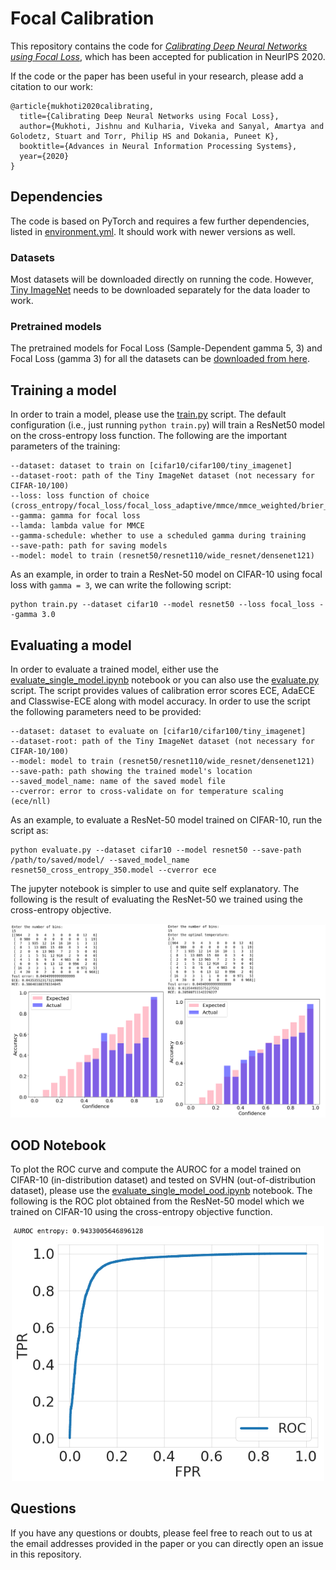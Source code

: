 # Focal Calibration

This repository contains the code for [*Calibrating Deep Neural Networks using Focal Loss*](https://arxiv.org/abs/2002.09437), which has been accepted for publication in NeurIPS 2020.

If the code or the paper has been useful in your research, please add a citation to our work:

```
@article{mukhoti2020calibrating,
  title={Calibrating Deep Neural Networks using Focal Loss},
  author={Mukhoti, Jishnu and Kulharia, Viveka and Sanyal, Amartya and Golodetz, Stuart and Torr, Philip HS and Dokania, Puneet K},
  booktitle={Advances in Neural Information Processing Systems},
  year={2020}
}
```

## Dependencies

The code is based on PyTorch and requires a few further dependencies, listed in [environment.yml](environment.yml). It should work with newer versions as well.

### Datasets

Most datasets will be downloaded directly on running the code. However, [Tiny ImageNet](https://tiny-imagenet.herokuapp.com/) needs to be downloaded separately for the data loader to work.


### Pretrained models

The pretrained models for Focal Loss (Sample-Dependent gamma 5, 3) and Focal Loss (gamma 3) for all the datasets can be [downloaded from here](http://www.robots.ox.ac.uk/~viveka/focal_calibration/).

## Training a model

In order to train a model, please use the [train.py](train.py) script. The default configuration (i.e., just running ```python train.py```) will train a ResNet50 model on the cross-entropy loss function. The following are the important parameters of the training:
```
--dataset: dataset to train on [cifar10/cifar100/tiny_imagenet]
--dataset-root: path of the Tiny ImageNet dataset (not necessary for CIFAR-10/100)
--loss: loss function of choice (cross_entropy/focal_loss/focal_loss_adaptive/mmce/mmce_weighted/brier_score)
--gamma: gamma for focal loss
--lamda: lambda value for MMCE
--gamma-schedule: whether to use a scheduled gamma during training
--save-path: path for saving models
--model: model to train (resnet50/resnet110/wide_resnet/densenet121)
```

As an example, in order to train a ResNet-50 model on CIFAR-10 using focal loss with ```gamma = 3```, we can write the following script:
```
python train.py --dataset cifar10 --model resnet50 --loss focal_loss --gamma 3.0
``` 

## Evaluating a model

In order to evaluate a trained model, either use the [evaluate_single_model.ipynb](Experiments/evaluate_single_model.ipynb) notebook or you can also use the [evaluate.py](evaluate.py) script. The script provides values of calibration error scores ECE, AdaECE and Classwise-ECE along with model accuracy. In order to use the script the following parameters need to be provided:
```
--dataset: dataset to evaluate on [cifar10/cifar100/tiny_imagenet]
--dataset-root: path of the Tiny ImageNet dataset (not necessary for CIFAR-10/100)
--model: model to train (resnet50/resnet110/wide_resnet/densenet121)
--save-path: path showing the trained model's location
--saved_model_name: name of the saved model file
--cverror: error to cross-validate on for temperature scaling (ece/nll)
```

As an example, to evaluate a ResNet-50 model trained on CIFAR-10, run the script as:
```
python evaluate.py --dataset cifar10 --model resnet50 --save-path /path/to/saved/model/ --saved_model_name resnet50_cross_entropy_350.model --cverror ece
```

The jupyter notebook is simpler to use and quite self explanatory. The following is the result of evaluating the ResNet-50 we trained using the cross-entropy objective.

![ResNet50_Result](resnet50_results.png)


## OOD Notebook

To plot the ROC curve and compute the AUROC for a model trained on CIFAR-10 (in-distribution dataset) and tested on SVHN (out-of-distribution dataset), please use the [evaluate_single_model_ood.ipynb](Experiments/evaluate_single_model_ood.ipynb) notebook. The following is the ROC plot obtained from the ResNet-50 model which we trained on CIFAR-10 using the cross-entropy objective function.

<center>
<img src="roc.png" width="500" class="center">
</center>

## Questions

If you have any questions or doubts, please feel free to reach out to us at the email addresses provided in the paper or you can directly open an issue in this repository.